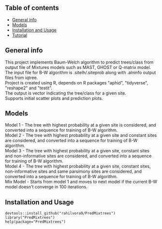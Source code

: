 ## Table of contents
* [General info](#general-info)
* [Models](#models)
* [Installation and Usage](#Installation)
* [Tutorial](#Tutorial)

## General info
This project implements Baum-Welch algorithm to predict trees/class from output file of Mixtures models such as MAST, GHOST or Q-matrix model.\
The input file for B-W algorithm is .sitelh/.siteprob along with .alninfo output files from iqtree.\
Project is created using R, depends on R packages "aphid", "tidyverse", "reshape2" and "testit".\
The output is vector indicating the tree/class for a given site.\
Supports initial scatter plots and prediction plots.

## Models
Model 1 - The tree with highest probability at a given site is considered, and converted into a sequence for training of B-W algorithm.\
Model 2 - The tree with highest probability at a given site and constant sites are considered, and converted into a sequence for training of B-W algorithm.\
Model 3 - The tree with highest probability at a given site, constant sites and non-informative sites are considered, and converted into a sequence for training of B-W algorithm.\
Model 4 - The tree with highest probability at a given site, constant sites, non-informative sites and same parsimony sites are considered, and converted into a sequence for training of B-W algorithm.\
Mix Model - Starts from model 1 and moves to next model if the current B-W model doesn't converge in 100 iterations.

## Installation and Usage
```
devtools::install_github("rahilvora9/PredMixtrees")
library("PredMixtrees")
help(package="PredMixtrees")
```
